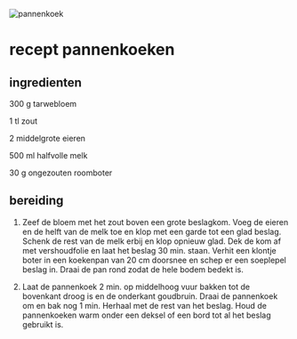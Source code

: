![pannenkoek](img_097757_1600x_JPG "title")
# recept pannenkoeken

## ingredienten
300 g tarwebloem

1 tl zout

2 middelgrote eieren

500 ml halfvolle melk

30 g ongezouten roomboter

## bereiding 

1. Zeef de bloem met het zout boven een grote beslagkom. Voeg de eieren en de helft van de melk toe en klop met een garde tot een glad beslag. Schenk de rest van de melk erbij en klop opnieuw glad. Dek de kom af met vershoudfolie en laat het beslag 30 min. staan. Verhit een klontje boter in een koekenpan van 20 cm doorsnee en schep er een soeplepel beslag in. Draai de pan rond zodat de hele bodem bedekt is.

2. Laat de pannenkoek 2 min. op middelhoog vuur bakken tot de bovenkant droog is en de onderkant goudbruin. Draai de pannenkoek om en bak nog 1 min. Herhaal met de rest  van het beslag. Houd de pannenkoeken warm onder een deksel of een bord tot al het beslag gebruikt is.